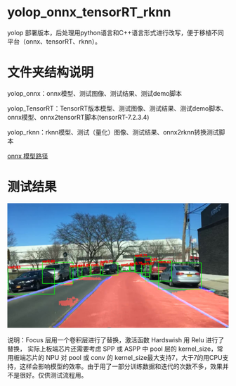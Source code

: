 # yolop_onnx_tensorRT_rknn

yolop 部署版本，后处理用python语言和C++语言形式进行改写，便于移植不同平台（onnx、tensorRT、rknn）。

# 文件夹结构说明

yolop_onnx：onnx模型、测试图像、测试结果、测试demo脚本

yolop_TensorRT：TensorRT版本模型、测试图像、测试结果、测试demo脚本、onnx模型、onnx2tensorRT脚本(tensorRT-7.2.3.4)

yolop_rknn：rknn模型、测试（量化）图像、测试结果、onnx2rknn转换测试脚本

[onnx 模型路径](https://github.com/cqu20160901/yolop_onnx_tensorRT_rknn/releases/tag/v1.0.0)

# 测试结果

![image](https://github.com/cqu20160901/yolop_onnx_tensorRT_rknn/blob/main/yolop_onnx/onnx_result.jpg)

说明：Focus 层用一个卷积层进行了替换，激活函数 Hardswish 用 Relu 进行了替换， 实际上板端芯片还需要考虑 SPP 或 ASPP 中 pool 层的 kernel_size，常用板端芯片的 NPU 对 pool 或 conv 的 kernel_size最大支持7，大于7的用CPU支持，这样会影响模型的效率。由于用了一部分训练数据和迭代的次数不多，效果并不是很好。仅供测试流程用。

